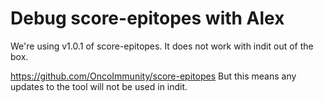 # Debug score-epitopes with Alex


We're using v1.0.1 of score-epitopes.
It does not work with indit out of the box.

https://github.com/OncoImmunity/score-epitopes
But this means any updates to the tool will not be used in indit.


